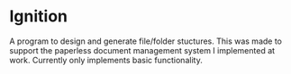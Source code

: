 # Ignition

A program to design and generate file/folder stuctures. This was made to support the paperless document management system I implemented at work. Currently only implements basic functionality. 
